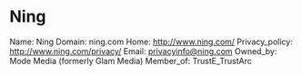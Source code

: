 
# Ning

Name: Ning
Domain: ning.com
Home: http://www.ning.com/
Privacy_policy: http://www.ning.com/privacy/
Email: privacyinfo@ning.com
Owned_by: Mode Media (formerly Glam Media)
Member_of: TrustE_TrustArc
